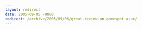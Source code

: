 ```yaml
---
layout: redirect
date: 2005-09-05 -0800
redirect: /archive/2005/09/06/great-review-on-gamespot.aspx/
---
```

